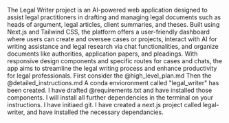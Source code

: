 The Legal Writer project is an AI-powered web application designed to assist legal practitioners in drafting and managing legal documents such as heads of argument, legal articles, client summaries, and theses. Built using Next.js and Tailwind CSS, the platform offers a user-friendly dashboard where users can create and oversee cases or projects, interact with AI for writing assistance and legal research via chat functionalities, and organize documents like authorities, application papers, and pleadings. With responsive design components and specific routes for cases and chats, the app aims to streamline the legal writing process and enhance productivity for legal professionals.
First consider the @high_level_plan.md
Then the @detailed_instructions.md
A conda envioronment called "legal_writer" has been created.
I have drafted @requirements.txt and have installed those components. I will install all further dependencies in the terminal on your instructions.
I have initiaed git.
I have created a next.js project called legal-writer, and have installed the necessary dependancies.

